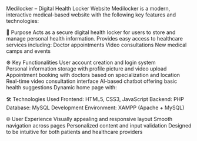 Medilocker – Digital Health Locker Website
Medilocker is a modern, interactive medical-based website with the following key features and technologies:

🔑 Purpose
       Acts as a secure digital health locker for users to store and manage personal health information.
       Provides easy access to healthcare services including:
       Doctor appointments 
       Video consultations
       New medical camps and events

⚙️ Key Functionalities
      User account creation and login system  
      Personal information storage with profile picture and video upload
      Appointment booking with doctors based on specialization and location
      Real-time video consultation interface
      AI-based chatbot offering basic health suggestions
      Dynamic home page with:

🛠️ Technologies Used
        Frontend: HTML5, CSS3, JavaScript
        Backend: PHP
        Database: MySQL
        Development Environment: XAMPP (Apache + MySQL)

🌐 User Experience
       Visually appealing and responsive layout
       Smooth navigation across pages
       Personalized content and input validation
       Designed to be intuitive for both patients and healthcare providers
